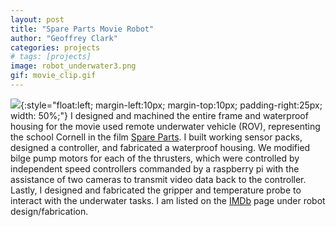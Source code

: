 ```yaml
---
layout: post
title: "Spare Parts Movie Robot"
author: "Geoffrey Clark"
categories: projects
# tags: [projects]
image: robot_underwater3.png
gif: movie_clip.gif
---
```

![](assets/img/movie_clip.gif){:style="float:left; margin-left:10px; margin-top:10px; padding-right:25px; width: 50%;"} 
I designed and machined the entire frame and waterproof housing for the movie used remote underwater vehicle (ROV), representing the school Cornell in the film <a href="https://www.imdb.com/title/tt3233418/" target="_blank">Spare Parts</a>. I built working sensor packs, designed a controller, and fabricated a waterproof housing. We modified bilge pump motors for each of the thrusters, which were controlled by independent speed controllers commanded by a raspberry pi with the assistance of two cameras to transmit video data back to the controller. Lastly, I designed and fabricated the gripper and temperature probe to interact with the underwater tasks. I am listed on the <a href="https://www.imdb.com/title/tt3233418/fullcredits/?ref_=tt_cl_sm" target="_blank">IMDb</a> page under robot design/fabrication. 